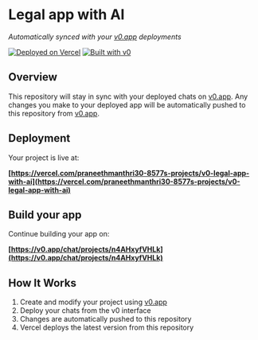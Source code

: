 # Legal app with AI

*Automatically synced with your [v0.app](https://v0.app) deployments*

[![Deployed on Vercel](https://img.shields.io/badge/Deployed%20on-Vercel-black?style=for-the-badge&logo=vercel)](https://vercel.com/praneethmanthri30-8577s-projects/v0-legal-app-with-ai)
[![Built with v0](https://img.shields.io/badge/Built%20with-v0.app-black?style=for-the-badge)](https://v0.app/chat/projects/n4AHxyfVHLk)

## Overview

This repository will stay in sync with your deployed chats on [v0.app](https://v0.app).
Any changes you make to your deployed app will be automatically pushed to this repository from [v0.app](https://v0.app).

## Deployment

Your project is live at:

**[https://vercel.com/praneethmanthri30-8577s-projects/v0-legal-app-with-ai](https://vercel.com/praneethmanthri30-8577s-projects/v0-legal-app-with-ai)**

## Build your app

Continue building your app on:

**[https://v0.app/chat/projects/n4AHxyfVHLk](https://v0.app/chat/projects/n4AHxyfVHLk)**

## How It Works

1. Create and modify your project using [v0.app](https://v0.app)
2. Deploy your chats from the v0 interface
3. Changes are automatically pushed to this repository
4. Vercel deploys the latest version from this repository
